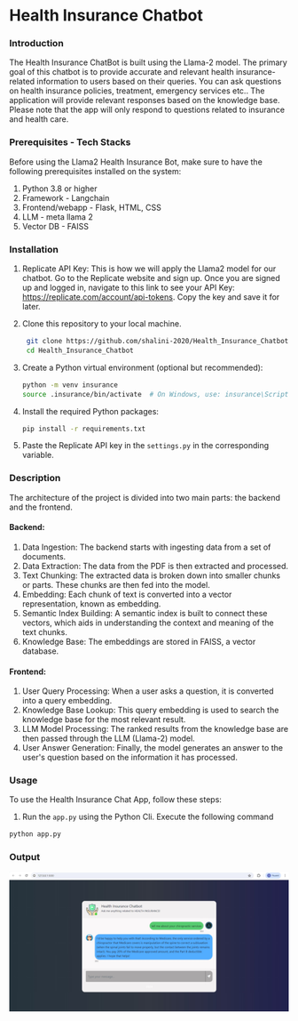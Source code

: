 # Health Insurance Chatbot

### Introduction

The Health Insurance ChatBot is built using the Llama-2 model. The primary goal of this chatbot is to provide accurate and relevant health insurance-related information to users based on their queries. You can ask questions on health insurance policies, treatment, emergency services etc.. The application will provide relevant responses based on the knowledge base. Please note that the app will only respond to questions related to insurance and health care.

### Prerequisites - Tech Stacks

Before using the Llama2 Health Insurance Bot, make sure to have the following prerequisites installed on the system:

1. Python 3.8 or higher
2. Framework - Langchain
3. Frontend/webapp - Flask, HTML, CSS
4. LLM - meta llama 2
5. Vector DB - FAISS

### Installation

1. Replicate API Key: This is how we will apply the Llama2 model for our chatbot. Go to the Replicate website and sign up. Once you are signed up and logged in, navigate to this link to see your API Key:    https://replicate.com/account/api-tokens. Copy the key and save it for later.
   
2. Clone this repository to your local machine.

   ```bash
    git clone https://github.com/shalini-2020/Health_Insurance_Chatbot.git
    cd Health_Insurance_Chatbot
    ```
3. Create a Python virtual environment (optional but recommended):
    ```bash
    python -m venv insurance
    source .insurance/bin/activate  # On Windows, use: insurance\Scripts\activate
    ```
4. Install the required Python packages:
    ```bash
    pip install -r requirements.txt
    ```
5. Paste the Replicate API key in the ```settings.py``` in the corresponding variable.
   
### Description

The architecture of the project is divided into two main parts: the backend and the frontend.

#### Backend:

1. Data Ingestion: The backend starts with ingesting data from a set of documents.
2. Data Extraction: The data from the PDF is then extracted and processed.
3. Text Chunking: The extracted data is broken down into smaller chunks or parts. These chunks are then fed into the model.
4. Embedding: Each chunk of text is converted into a vector representation, known as embedding.
5. Semantic Index Building: A semantic index is built to connect these vectors, which aids in understanding the context and meaning of the text chunks.
6. Knowledge Base: The embeddings are stored in FAISS, a vector database.
   
#### Frontend:

1. User Query Processing: When a user asks a question, it is converted into a query embedding.
2. Knowledge Base Lookup: This query embedding is used to search the knowledge base for the most relevant result.
3. LLM Model Processing: The ranked results from the knowledge base are then passed through the LLM (Llama-2) model.
4. User Answer Generation: Finally, the model generates an answer to the user's question based on the information it has processed.

### Usage

To use the Health Insurance Chat App, follow these steps:

1. Run the ```app.py``` using the Python Cli. Execute the following command
```bash
python app.py
```

### Output

![Health Insurance output](./sample/sample.jpg)


